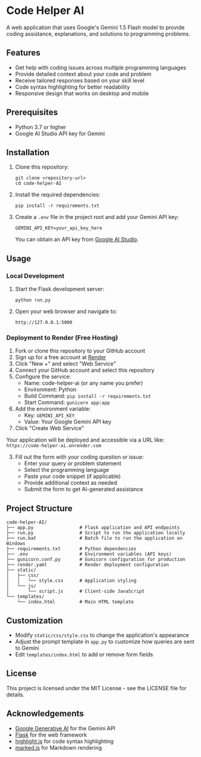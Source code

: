 # Code Helper AI

A web application that uses Google's Gemini 1.5 Flash model to provide coding assistance, explanations, and solutions to programming problems.

## Features

- Get help with coding issues across multiple programming languages
- Provide detailed context about your code and problem
- Receive tailored responses based on your skill level
- Code syntax highlighting for better readability
- Responsive design that works on desktop and mobile

## Prerequisites

- Python 3.7 or higher
- Google AI Studio API key for Gemini

## Installation

1. Clone this repository:

   ```
   git clone <repository-url>
   cd code-helper-AI
   ```

2. Install the required dependencies:

   ```
   pip install -r requirements.txt
   ```

3. Create a `.env` file in the project root and add your Gemini API key:

   ```
   GEMINI_API_KEY=your_api_key_here
   ```

   You can obtain an API key from [Google AI Studio](https://makersuite.google.com/app/apikey).

## Usage

### Local Development

1. Start the Flask development server:

   ```
   python run.py
   ```

2. Open your web browser and navigate to:

   ```
   http://127.0.0.1:5000
   ```

### Deployment to Render (Free Hosting)

1. Fork or clone this repository to your GitHub account
2. Sign up for a free account at [Render](https://render.com/)
3. Click "New +" and select "Web Service"
4. Connect your GitHub account and select this repository
5. Configure the service:
   - Name: code-helper-ai (or any name you prefer)
   - Environment: Python
   - Build Command: `pip install -r requirements.txt`
   - Start Command: `gunicorn app:app`
6. Add the environment variable:
   - Key: `GEMINI_API_KEY`
   - Value: Your Google Gemini API key
7. Click "Create Web Service"

Your application will be deployed and accessible via a URL like: `https://code-helper-ai.onrender.com`

3. Fill out the form with your coding question or issue:
   - Enter your query or problem statement
   - Select the programming language
   - Paste your code snippet (if applicable)
   - Provide additional context as needed
   - Submit the form to get AI-generated assistance

## Project Structure

```
code-helper-AI/
├── app.py                 # Flask application and API endpoints
├── run.py                 # Script to run the application locally
├── run.bat                # Batch file to run the application on Windows
├── requirements.txt       # Python dependencies
├── .env                   # Environment variables (API keys)
├── gunicorn.conf.py       # Gunicorn configuration for production
├── render.yaml            # Render deployment configuration
├── static/
│   ├── css/
│   │   └── style.css      # Application styling
│   └── js/
│       └── script.js      # Client-side JavaScript
└── templates/
    └── index.html         # Main HTML template
```

## Customization

- Modify `static/css/style.css` to change the application's appearance
- Adjust the prompt template in `app.py` to customize how queries are sent to Gemini
- Edit `templates/index.html` to add or remove form fields

## License

This project is licensed under the MIT License - see the LICENSE file for details.

## Acknowledgements

- [Google Generative AI](https://ai.google.dev/) for the Gemini API
- [Flask](https://flask.palletsprojects.com/) for the web framework
- [highlight.js](https://highlightjs.org/) for code syntax highlighting
- [marked.js](https://marked.js.org/) for Markdown rendering
